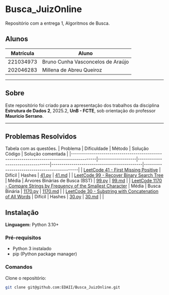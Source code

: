 # Busca_JuizOnline
Repositório com a entrega 1, Algoritmos de Busca.

## Alunos

| Matrícula  | Aluno                             |
| ---------- | --------------------------------- |
| 221034973 | Bruno Cunha Vasconcelos de Araújo |
| 202046283 | Millena de Abreu Queiroz            |

---

## Sobre

Este repositório foi criado para a apresentação dos trabalhos da disciplina **Estrutura de Dados 2**, 2025.2, **UnB - FCTE**, sob orientação do professor **Maurício Serrano**.

---

## Problemas Resolvidos

Tabela com as questões.
| Problema                                                                                 | Dificuldade       | Método                          | Solução Código                              | Solução comentada                           |
|------------------------------------------------------------------------------------------|-------------------|----------------------------------|---------------------------------------------|---------------------------------------------|
| [LeetCode 41 - First Missing Positive](https://leetcode.com/problems/first-missing-positive/) | Difícil     | Hashes                          | [41.py](questões/leetcode_41/41.py)         | [41.md](questões/leetcode_41/41.md)         |
| [LeetCode 99 - Recover Binary Search Tree](https://leetcode.com/problems/recover-binary-search-tree/) | Média | Árvores Binárias de Busca (BST) | [99.py](questões/leetcode_99/99.py)         | [99.md](questões/leetcode_99/99.md)         |
| [LeetCode 1170 - Compare Strings by Frequency of the Smallest Character](https://leetcode.com/problems/compare-strings-by-frequency-of-the-smallest-character/description/?envType=problem-list-v2&envId=binary-search) | Média | Busca Binária | [1170.py](questões/leetcode_1170/1170.py) | [1170.md](questões/leetcode_1170/1170.md) |
| [LeetCode 30 - Substring with Concatenation of All Words](https://leetcode.com/problems/substring-with-concatenation-of-all-words/?envType=problem-list-v2&envId=hash-table) | Difícil | Hashes | [30.py](questões/leetcode_30/30.py) | [30.md](questões/leetcode_30/30.md) |
|  

## Instalação

**Linguagem:** Python 3.10+

### Pré-requisitos

- Python 3 instalado
- pip (Python package manager)

### Comandos

Clone o repositório:

```bash
git clone git@github.com:EDAII/Busca_JuizOnline.git
